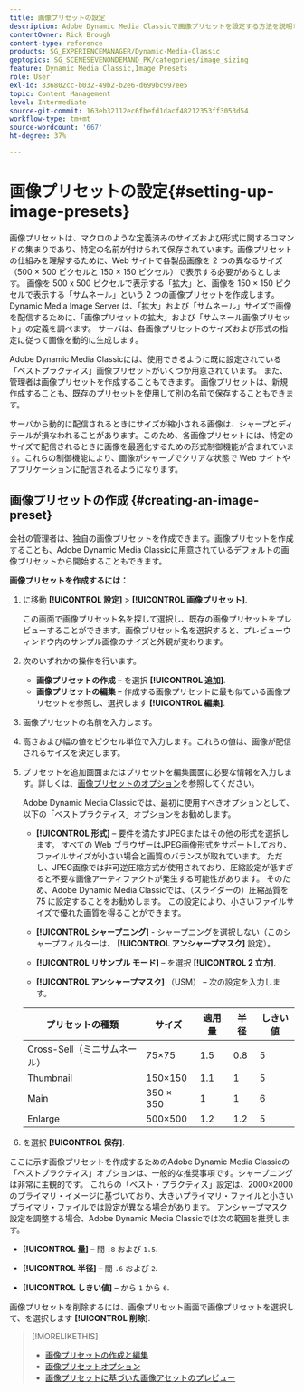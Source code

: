 ```yaml
---
title: 画像プリセットの設定
description: Adobe Dynamic Media Classicで画像プリセットを設定する方法を説明します。
contentOwner: Rick Brough
content-type: reference
products: SG_EXPERIENCEMANAGER/Dynamic-Media-Classic
geptopics: SG_SCENESEVENONDEMAND_PK/categories/image_sizing
feature: Dynamic Media Classic,Image Presets
role: User
exl-id: 336802cc-b032-49b2-b2e6-d699bc997ee5
topic: Content Management
level: Intermediate
source-git-commit: 163eb32112ec6fbefd1dacf48212353ff3053d54
workflow-type: tm+mt
source-wordcount: '667'
ht-degree: 37%

---
```


# 画像プリセットの設定{#setting-up-image-presets}

画像プリセットは、マクロのような定義済みのサイズおよび形式に関するコマンドの集まりであり、特定の名前が付けられて保存されています。画像プリセットの仕組みを理解するために、Web サイトで各製品画像を 2 つの異なるサイズ（500 × 500 ピクセルと 150 × 150 ピクセル）で表示する必要があるとします。 画像を 500 x 500 ピクセルで表示する「拡大」と、画像を 150 × 150 ピクセルで表示する「サムネール」という 2 つの画像プリセットを作成します。 Dynamic Media Image Server は、「拡大」および「サムネール」サイズで画像を配信するために、「画像プリセットの拡大」および「サムネール画像プリセット」の定義を調べます。 サーバは、各画像プリセットのサイズおよび形式の指定に従って画像を動的に生成します。

Adobe Dynamic Media Classicには、使用できるように既に設定されている「ベストプラクティス」画像プリセットがいくつか用意されています。 また、管理者は画像プリセットを作成することもできます。 画像プリセットは、新規作成することも、既存のプリセットを使用して別の名前で保存することもできます。

サーバから動的に配信されるときにサイズが縮小される画像は、シャープとディテールが損なわれることがあります。このため、各画像プリセットには、特定のサイズで配信されるときに画像を最適化するための形式制御機能が含まれています。これらの制御機能により、画像がシャープでクリアな状態で Web サイトやアプリケーションに配信されるようになります。

## 画像プリセットの作成 {#creating-an-image-preset}

会社の管理者は、独自の画像プリセットを作成できます。画像プリセットを作成することも、Adobe Dynamic Media Classicに用意されているデフォルトの画像プリセットから開始することもできます。

**画像プリセットを作成するには：**

1. に移動 **[!UICONTROL 設定]** > **[!UICONTROL 画像プリセット]**.

   この画面で画像プリセット名を探して選択し、既存の画像プリセットをプレビューすることができます。画像プリセット名を選択すると、プレビューウィンドウ内のサンプル画像のサイズと外観が変わります。

1. 次のいずれかの操作を行います。

   * **画像プリセットの作成**  – を選択 **[!UICONTROL 追加]**.
   * **画像プリセットの編集**  – 作成する画像プリセットに最も似ている画像プリセットを参照し、選択します **[!UICONTROL 編集]**.

1. 画像プリセットの名前を入力します。
1. 高さおよび幅の値をピクセル単位で入力します。これらの値は、画像が配信されるサイズを決定します。
1. プリセットを追加画面またはプリセットを編集画面に必要な情報を入力します。詳しくは、[画像プリセットのオプション](application-setup.md#image_preset_options)を参照してください。

   Adobe Dynamic Media Classicでは、最初に使用すべきオプションとして、以下の「ベストプラクティス」オプションをお勧めします。

   * **[!UICONTROL 形式]**  – 要件を満たすJPEGまたはその他の形式を選択します。 すべての Web ブラウザーはJPEG画像形式をサポートしており、ファイルサイズが小さい場合と画質のバランスが取れています。 ただし、JPEG画像では非可逆圧縮方式が使用されており、圧縮設定が低すぎると不要な画像アーティファクトが発生する可能性があります。 そのため、Adobe Dynamic Media Classicでは、（スライダーの）圧縮品質を 75 に設定することをお勧めします。 この設定により、小さいファイルサイズで優れた画質を得ることができます。

   * **[!UICONTROL シャープニング]** - シャープニングを選択しない（このシャープフィルターは、 **[!UICONTROL アンシャープマスク]** 設定）。

   * **[!UICONTROL リサンプル モード]**  – を選択 **[!UICONTROL 2 立方]**.

   * **[!UICONTROL アンシャープマスク]** （USM） – 次の設定を入力します。

   | プリセットの種類 | サイズ | 適用量 | 半径 | しきい値 |
   | --- | --- | --- | --- | --- |
   | Cross-Sell（ミニサムネール） | 75×75 | 1.5 | 0.8 | 5 |
   | Thumbnail | 150×150 | 1.1 | 1 | 5 |
   | Main | 350 × 350 | 1 | 1 | 6 |
   | Enlarge | 500×500 | 1.2 | 1.2 | 5 |

1. を選択 **[!UICONTROL 保存]**.

ここに示す画像プリセットを作成するためのAdobe Dynamic Media Classicの「ベストプラクティス」オプションは、一般的な推奨事項です。シャープニングは非常に主観的です。 これらの「ベスト・プラクティス」設定は、2000×2000 のプライマリ・イメージに基づいており、大きいプライマリ・ファイルと小さいプライマリ・ファイルでは設定が異なる場合があります。 アンシャープマスク設定を調整する場合、Adobe Dynamic Media Classicでは次の範囲を推奨します。

* **[!UICONTROL 量]**  – 間 `.8` および `1.5`.

* **[!UICONTROL 半径]**  – 間 `.6` および `2`.

* **[!UICONTROL しきい値]**  – から `1` から `6`.

画像プリセットを削除するには、画像プリセット画面で画像プリセットを選択して、を選択します **[!UICONTROL 削除]**.

>[!MORELIKETHIS]
>
>* [画像プリセットの作成と編集](application-setup.md#creating_and_editing_image_presets)
>* [画像プリセットオプション](application-setup.md#image_preset_options)
>* [画像プリセットに基づいた画像アセットのプレビュー](previewing-asset.md#previewing_an_image_asset_based_on_its_image_preset)

